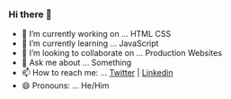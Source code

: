 ### Hi there 👋

- 🔭 I’m currently working on ... HTML CSS
- 🌱 I’m currently learning ... JavaScript
- 👯 I’m looking to collaborate on ... Production Websites 
- 💬 Ask me about ... Something
- 📫 How to reach me: ... [Twitter](https://twitter.com/darshan_r_27) | [Linkedin](https://www.linkedin.com/in/darshanr27)
- 😄 Pronouns: ... He/Him
